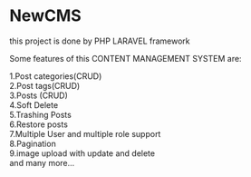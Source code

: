 # NewCMS

this project is done by PHP LARAVEL framework

Some features of this CONTENT MANAGEMENT SYSTEM are:

1.Post categories(CRUD)<br/>
2.Post tags(CRUD)<br/>
3.Posts (CRUD)<br/>
4.Soft Delete<br/>
5.Trashing Posts<br/>
6.Restore posts<br/>
7.Multiple User and multiple role support <br/>
8.Pagination<br/>
9.image upload with update and delete<br/>
and many more...
